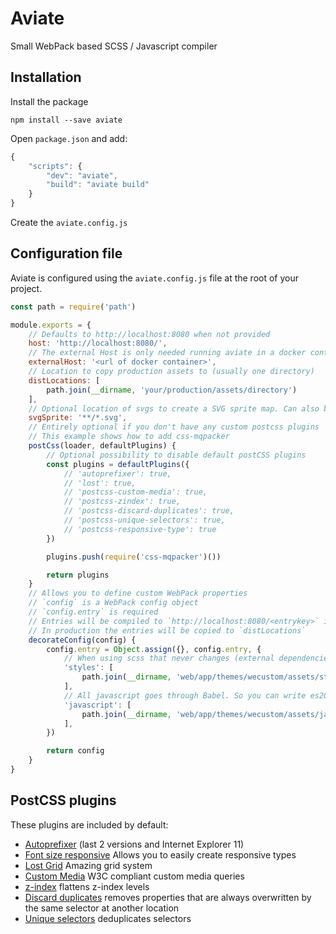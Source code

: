 # Aviate

Small WebPack based SCSS / Javascript compiler

## Installation

Install the package

```
npm install --save aviate
```

Open `package.json` and add:

```js
{
    "scripts": {
        "dev": "aviate",
        "build": "aviate build"
    }
}

```

Create the `aviate.config.js`

## Configuration file

Aviate is configured using the `aviate.config.js` file at the root of your project.

```js
const path = require('path')

module.exports = {
    // Defaults to http://localhost:8080 when not provided
    host: 'http://localhost:8080/',
    // The external Host is only needed running aviate in a docker container this is the proxy url of the docker container 
    externalHost: '<url of docker container>',
    // Location to copy production assets to (usually one directory)
    distLocations: [
        path.join(__dirname, 'your/production/assets/directory')
    ],
    // Optional location of svgs to create a SVG sprite map. Can also be an object with configuration options for https://github.com/freshheads/svg-spritemap-webpack-plugin
    svgSprite: '**/*.svg',
    // Entirely optional if you don't have any custom postcss plugins
    // This example shows how to add css-mqpacker
    postCss(loader, defaultPlugins) {
        // Optional possibility to disable default postCSS plugins        
        const plugins = defaultPlugins({
            // 'autoprefixer': true,
            // 'lost': true,
            // 'postcss-custom-media': true,
            // 'postcss-zindex': true,
            // 'postcss-discard-duplicates': true,
            // 'postcss-unique-selectors': true,
            // 'postcss-responsive-type': true
        })

        plugins.push(require('css-mqpacker')())

        return plugins
    }
    // Allows you to define custom WebPack properties
    // `config` is a WebPack config object
    // `config.entry` is required
    // Entries will be compiled to `http://localhost:8080/<entrykey>` in development
    // In production the entries will be copied to `distLocations`
    decorateConfig(config) {
        config.entry = Object.assign({}, config.entry, {
            // When using scss that never changes (external dependencies) should be added to the array to greatly improve compilation time
            'styles': [
                path.join(__dirname, 'web/app/themes/wecustom/assets/styles/main.scss')
            ],
            // All javascript goes through Babel. So you can write es2015 (ES6) code. It also includes all requirements for compiling React applications
            'javascript': [
                path.join(__dirname, 'web/app/themes/wecustom/assets/javascript/main.js')
            ],
        })

        return config
    }
}
```

## PostCSS plugins

These plugins are included by default:

- [Autoprefixer](https://github.com/postcss/autoprefixer) (last 2 versions and Internet Explorer 11)
- [Font size responsive](https://github.com/seaneking/postcss-responsive-type) Allows you to easily create responsive types
- [Lost Grid](http://lostgrid.org) Amazing grid system
- [Custom Media](https://github.com/postcss/postcss-custom-media) W3C compliant custom media queries
- [z-index](https://github.com/ben-eb/postcss-zindex) flattens z-index levels
- [Discard duplicates](https://github.com/ben-eb/postcss-discard-duplicates) removes properties that are always overwritten by the same selector at another location
- [Unique selectors](https://github.com/ben-eb/postcss-unique-selectors) deduplicates selectors
